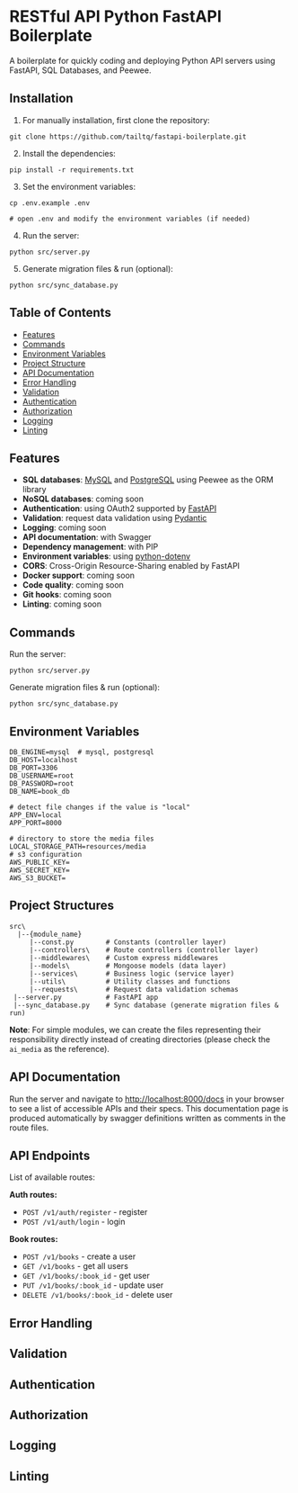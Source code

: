 # RESTful API Python FastAPI Boilerplate

A boilerplate for quickly coding and deploying Python API servers using FastAPI, SQL Databases, and Peewee.


## Installation

1. For manually installation, first clone the repository:
```shell
git clone https://github.com/tailtq/fastapi-boilerplate.git
```

2. Install the dependencies:
```shell
pip install -r requirements.txt
```

3. Set the environment variables:
```shell
cp .env.example .env

# open .env and modify the environment variables (if needed)
```

4. Run the server:
```shell
python src/server.py
```

5. Generate migration files & run (optional):
```shell
python src/sync_database.py
```


## Table of Contents

- [Features](#features)
- [Commands](#commands)
- [Environment Variables](#environment-variables)
- [Project Structure](#project-structure)
- [API Documentation](#api-documentation)
- [Error Handling](#error-handling)
- [Validation](#validation)
- [Authentication](#authentication)
- [Authorization](#authorization)
- [Logging](#logging)
- [Linting](#linting)


## Features

- **SQL databases**: [MySQL](https://www.mysql.com/) and [PostgreSQL](https://www.postgresql.org/) using Peewee as the ORM library
- **NoSQL databases**: coming soon
- **Authentication**: using OAuth2 supported by [FastAPI](https://fastapi.tiangolo.com/tutorial/security/oauth2-jwt/)
- **Validation**: request data validation using [Pydantic](https://pydantic-docs.helpmanual.io/)
- **Logging**: coming soon
- **API documentation**: with Swagger
- **Dependency management**: with PIP
- **Environment variables**: using [python-dotenv](https://pypi.org/project/python-dotenv/)
- **CORS**: Cross-Origin Resource-Sharing enabled by FastAPI
- **Docker support**: coming soon
- **Code quality**: coming soon
- **Git hooks**: coming soon
- **Linting**: coming soon


## Commands

Run the server:
```shell
python src/server.py
```

Generate migration files & run (optional):
```shell
python src/sync_database.py
```


## Environment Variables

```shell
DB_ENGINE=mysql  # mysql, postgresql
DB_HOST=localhost
DB_PORT=3306
DB_USERNAME=root
DB_PASSWORD=root
DB_NAME=book_db

# detect file changes if the value is "local"
APP_ENV=local
APP_PORT=8000

# directory to store the media files
LOCAL_STORAGE_PATH=resources/media
# s3 configuration
AWS_PUBLIC_KEY=
AWS_SECRET_KEY=
AWS_S3_BUCKET=
```


## Project Structures

```shell
src\
  |--{module_name}
     |--const.py        # Constants (controller layer)
     |--controllers\    # Route controllers (controller layer)
     |--middlewares\    # Custom express middlewares
     |--models\         # Mongoose models (data layer)
     |--services\       # Business logic (service layer)
     |--utils\          # Utility classes and functions
     |--requests\       # Request data validation schemas
 |--server.py           # FastAPI app
 |--sync_database.py    # Sync database (generate migration files & run)
```

**Note**: For simple modules, we can create the files representing their responsibility directly instead of creating directories (please check the `ai_media` as the reference).


## API Documentation
Run the server and navigate to [http://localhost:8000/docs](http://localhost:8000/docs) in your browser to see a list of accessible APIs and their specs. This documentation page is produced automatically by swagger definitions written as comments in the route files.


## API Endpoints

List of available routes:

**Auth routes:**
- `POST /v1/auth/register` - register
- `POST /v1/auth/login` - login

**Book routes:**
- `POST /v1/books` - create a user
- `GET /v1/books` - get all users
- `GET /v1/books/:book_id` - get user
- `PUT /v1/books/:book_id` - update user
- `DELETE /v1/books/:book_id` - delete user


## Error Handling
## Validation
## Authentication
## Authorization
## Logging
## Linting
